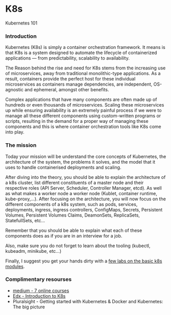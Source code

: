# K8s
Kubernetes 101

### Introduction
Kubernetes (K8s) is simply a container orchestration framework. It means is that K8s is a system designed to automate the lifecycle of containerized applications — from predictability, scalability to availability.

The Reason behind the rise and need for K8s stems from the increasing use of microservices, away from traditional monolithic-type applications. As a result, containers provide the perfect host for these individual microservices as containers manage dependencies, are independent, OS-agnostic and ephemeral, amongst other benefits.

Complex applications that have many components are often made up of hundreds or even thousands of microservices. Scaling these microservices up while ensuring availability is an extremely painful process if we were to manage all these different components using custom-written programs or scripts, resulting in the demand for a proper way of managing these components and this is where container orchestration tools like K8s come into play.

### The mission
Today your mission will be understand the core concepts of Kubernetes, the architecture of the system, the problems it solves, and the model that it uses to handle containerised deployments and scaling.

After diving into the theory, you should be able to explain the architecture of a k8s cluster, list different constituents of a master node and their respective roles (API Server, Scheduler, Controller Manager, etcd). As well as what makes a worker node a worker node (Kublet, container runtime, kube-proxy,...). After focusing on the architecture, you will now focus on the different components of a k8s system, such as pods, services, deployments, ingress, ingress controllers, ConfigMaps, Secrets, Persistent Volumes, Persistent Volumes Claims, DeamonSets, ReplicaSets, StatefullSets, etc...

Remember that you should be able to explain what each of these components does as if you are in an interview for a job.

Also, make sure you do not forget to learn about the tooling (kubectl, kubeadm, minikube, etc...)

Finally, I suggest you get your hands dirty with a [few labs on the basic k8s modules](https://kubernetes.io/docs/tutorials/kubernetes-basics/).

### Complimentary resourses

- [medium - 7 online courses](https://medium.com/javarevisited/7-free-online-courses-to-learn-kubernetes-in-2020-3b8a68ec7abc) 
- [Edx - Introduction to K8s](https://www.edx.org/course/introduction-to-kubernetes?source=aw&awc=6798_1660107853_6f3cd051bc758e5aca33cb66504e75cb)
- Pluralsight - Getting started with Kubernetes & Docker and Kubernetes: The big picture 

